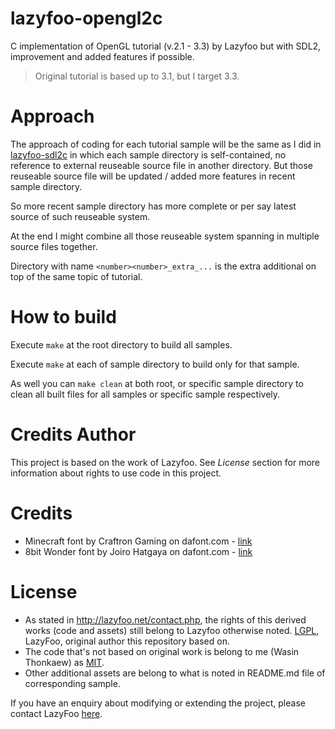 # lazyfoo-opengl2c

C implementation of OpenGL tutorial (v.2.1 - 3.3)  by Lazyfoo but with SDL2, improvement and added features if possible.

> Original tutorial is based up to 3.1, but I target 3.3.

# Approach

The approach of coding for each tutorial sample will be the same as I did in [lazyfoo-sdl2c](https://github.com/haxpor/lazyfoo-sdl2c) in which each sample directory is self-contained, no reference to external reuseable source file in another directory. But those reuseable source file will be updated / added more features in recent sample directory.

So more recent sample directory has more complete or per say latest source of such reuseable system.

At the end I might combine all those reuseable system spanning in multiple source files together.

Directory with name `<number><number>_extra_...` is the extra additional on top of the same topic of tutorial.

# How to build

Execute `make` at the root directory to build all samples.

Execute `make` at each of sample directory to build only for that sample.

As well you can `make clean` at both root, or specific sample directory to clean all built files for all samples or specific sample respectively.

# Credits Author

This project is based on the work of Lazyfoo. See _License_ section for more information about rights to use code in this project.

# Credits

* Minecraft font by Craftron Gaming on dafont.com - [link](https://www.dafont.com/minecraft.font)
* 8bit Wonder font by Joiro Hatgaya on dafont.com - [link](https://www.dafont.com/8bit-wonder.font)

# License

* As stated in http://lazyfoo.net/contact.php, the rights of this derived works (code and assets) still belong to Lazyfoo otherwise noted. [LGPL](https://www.gnu.org/copyleft/lesser.html), LazyFoo, original author this repository based on.
* The code that's not based on original work is belong to me (Wasin Thonkaew) as [MIT](https://github.com/haxpor/lazyfoo-opengl2c/blob/master/LICENSE-OTHERS).
* Other additional assets are belong to what is noted in README.md file of corresponding sample.

If you have an enquiry about modifying or extending the project, please contact LazyFoo [here](http://lazyfoo.net/contact.php).


